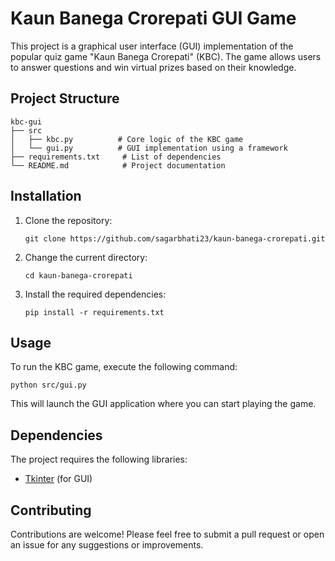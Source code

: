 # Kaun Banega Crorepati GUI Game

This project is a graphical user interface (GUI) implementation of the popular quiz game "Kaun Banega Crorepati" (KBC). The game allows users to answer questions and win virtual prizes based on their knowledge.

## Project Structure

```
kbc-gui
├── src
│   ├── kbc.py          # Core logic of the KBC game
│   └── gui.py          # GUI implementation using a framework
├── requirements.txt     # List of dependencies
└── README.md            # Project documentation
```

## Installation

1. Clone the repository:
   ```
   git clone https://github.com/sagarbhati23/kaun-banega-crorepati.git
   ```

2. Change the current directory:
   ```
   cd kaun-banega-crorepati
   ```

3. Install the required dependencies:
   ```
   pip install -r requirements.txt
   ```

## Usage

To run the KBC game, execute the following command:
```
python src/gui.py
```

This will launch the GUI application where you can start playing the game.

## Dependencies

The project requires the following libraries:
- [Tkinter](https://docs.python.org/3/library/tkinter.html) (for GUI)

## Contributing

Contributions are welcome! Please feel free to submit a pull request or open an issue for any suggestions or improvements.

